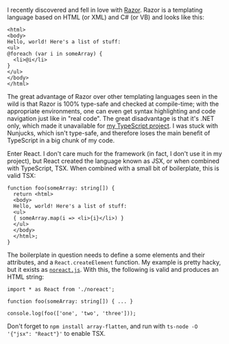---
---
I recently discovered and fell in love with
[Razor](https://en.wikipedia.org/wiki/ASP.NET_Razor). Razor is a templating
language based on HTML (or XML) and C# (or VB) and looks like this:

```
<html>
<body>
Hello, world! Here's a list of stuff:
<ul>
@foreach (var i in someArray) {
  <li>@i</li>
}
</ul>
</body>
</html>
```

The great advantage of Razor over other templating languages seen in the wild
is that Razor is 100% type-safe and checked at compile-time; with the
appropriate environments, one can even get syntax highlighting and code
navigation just like in "real code". The great disadvantage is that it's .NET
only, which made it unavailable for [my TypeScript
project](https://github.com/jmarianer/crossword). I was stuck with Nunjucks,
which isn't type-safe, and therefore loses the main benefit of TypeScript in a
big chunk of my code.

Enter React. I don't care much for the framework (in fact, I don't use it in my
project), but React created the language known as JSX, or when combined with
TypeScript, TSX. When combined with a small bit of boilerplate, this is valid
TSX:

```
function foo(someArray: string[]) {
  return <html>
  <body>
  Hello, world! Here's a list of stuff:
  <ul>
  { someArray.map(i => <li>{i}</li>) }
  </ul>
  </body>
  </html>;
}
```

The boilerplate in question needs to define a some elements and their
attributes, and a `React.createElement` function. My example is pretty hacky,
but it exists as
[`noreact.js`](https://github.com/jmarianer/crossword/blob/master/templates/noreact.ts).
With this, the following is valid and produces an HTML string:

```
import * as React from './noreact';

function foo(someArray: string[]) { ... }

console.log(foo(['one', 'two', 'three']));
```

Don't forget to `npm install array-flatten`, and run with `ts-node -O '{"jsx":
"React"}'` to enable TSX.
